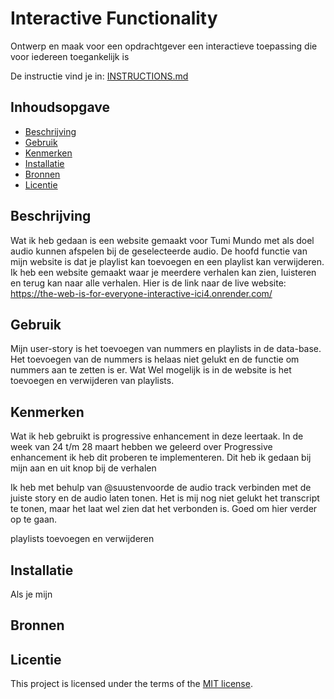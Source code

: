 # Interactive Functionality

Ontwerp en maak voor een opdrachtgever een interactieve toepassing die voor iedereen toegankelijk is

De instructie vind je in: [INSTRUCTIONS.md](https://github.com/fdnd-task/the-web-is-for-everyone-interactive-functionality/blob/main/docs/INSTRUCTIONS.md)


## Inhoudsopgave

  * [Beschrijving](#beschrijving)
  * [Gebruik](#gebruik)
  * [Kenmerken](#kenmerken)
  * [Installatie](#installatie)
  * [Bronnen](#bronnen)
  * [Licentie](#licentie)

## Beschrijving
<!-- Bij Beschrijving staat kort beschreven wat voor project het is en wat je hebt gemaakt -->
Wat ik heb gedaan is een website gemaakt voor Tumi Mundo met als doel audio kunnen afspelen bij de geselecteerde audio. De hoofd functie van mijn website is dat je playlist kan toevoegen en een playlist kan verwijderen. Ik heb een website gemaakt waar je meerdere verhalen kan zien, luisteren en terug kan naar alle verhalen. Hier is de link naar de live website:
https://the-web-is-for-everyone-interactive-ici4.onrender.com/
<!-- Voeg een mooie poster visual of video toe 📸 -->
<!-- Voeg een link toe naar GitHub Pages 🌐-->

## Gebruik
<!-- Bij Gebruik staat de user story, hoe het werkt en wat je er mee kan. -->
Mijn user-story is het toevoegen van nummers en playlists in de data-base. Het toevoegen van de nummers is helaas niet gelukt en de functie om nummers aan te zetten is er. Wat Wel mogelijk is in de website is het toevoegen en verwijderen van playlists. 

## Kenmerken
<!-- Bij Kenmerken staat welke technieken zijn gebruikt en hoe. Wat is de HTML structuur? Wat zijn de belangrijkste dingen in CSS? Wat is er met JS gedaan en hoe? Misschien heb je iets met NodeJS gedaan, of heb je een framework of library gebruikt? -->
Wat ik heb gebruikt is progressive enhancement in deze leertaak. In de week van 24 t/m 28 maart hebben we geleerd over Progressive enhancement ik heb dit proberen te implementeren. Dit heb ik gedaan bij mijn aan en uit knop bij de verhalen

Ik heb met behulp van @suustenvoorde de audio track verbinden met de juiste story en de audio laten tonen. Het is mij nog niet gelukt het transcript te tonen, maar het laat wel zien dat het verbonden is. Goed om hier verder op te gaan.

playlists toevoegen en verwijderen

## Installatie
<!-- Bij Installatie staat hoe een andere developer aan jouw repo kan werken -->
Als je mijn 


## Bronnen

## Licentie

This project is licensed under the terms of the [MIT license](./LICENSE).

